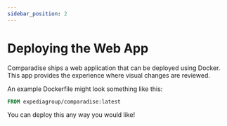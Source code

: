 ```yaml
---
sidebar_position: 2
---
```


# Deploying the Web App

Comparadise ships a web application that can be deployed using Docker.
This app provides the experience where visual changes are reviewed.

An example Dockerfile might look something like this:

```Dockerfile
FROM expediagroup/comparadise:latest
```

You can deploy this any way you would like!
